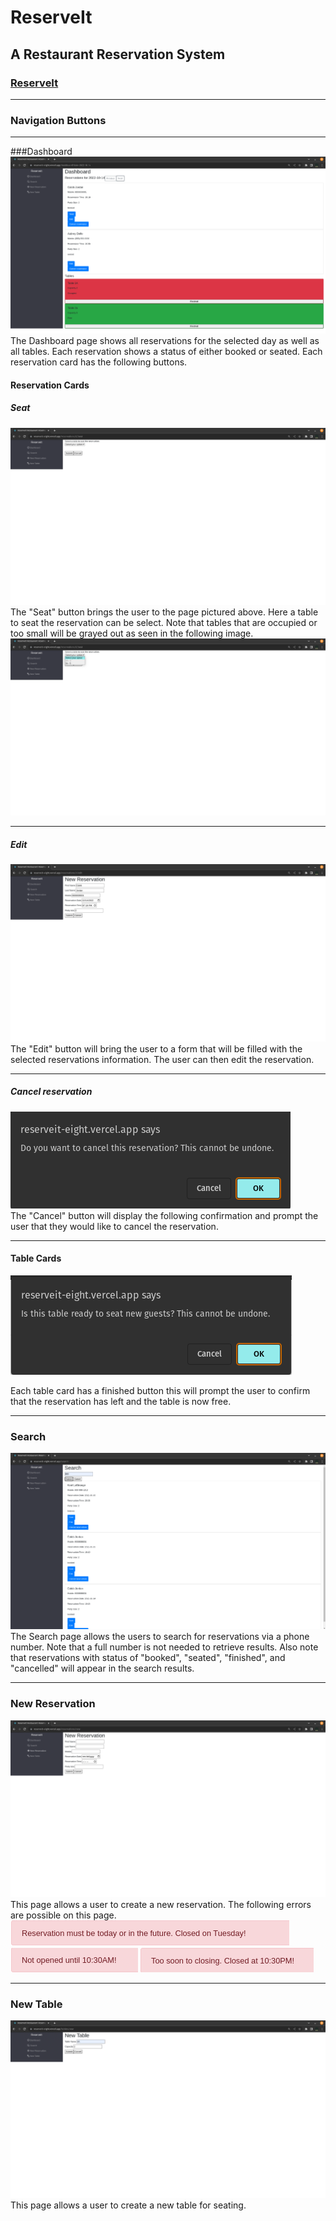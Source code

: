# ReserveIt

## A Restaurant Reservation System

### [ReserveIt](https://reserveit-eight.vercel.app/dashboard "ReserveIt")

---

### Navigation Buttons

---

###Dashboard
![Dashboard](/screenshots/dashboard.png "Dashboard")
The Dashboard page shows all reservations for the selected day as well as all tables. Each reservation shows a status of either booked or seated. Each reservation card has the following buttons.

#### Reservation Cards

##### Seat

![Seating Form](/screenshots/seating_form.png "Seating Form")
The "Seat" button brings the user to the page pictured above. Here a table to seat the reservation can be select. Note that tables that are occupied or too small will be grayed out as seen in the following image.
![Table Not Available](/screenshots/seating_form_table_not_available.png "Table Not Available")

---

##### Edit

![Edit Form](/screenshots/edit_form.png "Edit Form")
The "Edit" button will bring the user to a form that will be filled with the selected reservations information. The user can then edit the reservation.

---

##### Cancel reservation

![Confirm Cancel](/screenshots/cancel_confirm.png "Confirm Cancel")  
The "Cancel" button will display the following confirmation and prompt the user that they would like to cancel the reservation.

---

#### Table Cards

![Confirm Finish](/screenshots/finished_confirm.png "Confirm Finish")

Each table card has a finished button this will prompt the user to confirm that the reservation has left and the table is now free.

---

### Search

![Search](/screenshots/search.png "Search")
The Search page allows the users to search for reservations via a phone number. Note that a full number is not needed to retrieve results. Also note that reservations with status of "booked", "seated", "finished", and "cancelled" will appear in the search results.

---

### New Reservation

![Reservation Form](/screenshots/reservation_form.png "Reservation Form")
This page allows a user to create a new reservation. The following errors are possible on this page.
![Error](/screenshots/tuesday_error.png "Error")
![Error](/screenshots/not_opened.png "Error")
![Error](/screenshots/close_to_closing.png "Error")

---

### New Table

![Table Form](/screenshots/table_form.png "Table Form")
This page allows a user to create a new table for seating.
